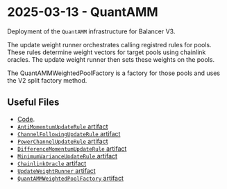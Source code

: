 # 2025-03-13 - QuantAMM

Deployment of the `QuantAMM` infrastructure for Balancer V3.

The update weight runner orchestrates calling registred rules for pools. These rules determine weight vectors for target pools using chainlink oracles. The update weight runner then sets these weights on the pools. 

The QuantAMMWeightedPoolFactory is a factory for those pools and uses the V2 split factory method. 

## Useful Files

- [Code](https://github.com/QuantAMMProtocol/QuantAMM-V1).
- [`AntiMomentumUpdateRule` artifact](./artifact/AntiMomentumUpdateRule.json)
- [`ChannelFollowingUpdateRule` artifact](./artifact/ChannelFollowingUpdateRule.json)
- [`PowerChannelUpdateRule` artifact](./artifact/PowerChannelUpdateRule.json)
- [`DifferenceMomentumUpdateRule` artifact](./artifact/DifferenceMomentumUpdateRule.json)
- [`MinimumVarianceUpdateRule` artifact](./artifact/MinimumVarianceUpdateRule.json)
- [`ChainlinkOracle` artifact](./artifact/ChainlinkOracle.json) 
- [`UpdateWeightRunner` artifact](./artifact/UpdateWeightRunner.json)
- [`QuantAMMWeightedPoolFactory` artifact](./artifact/QuantAMMWeightedPoolFactory.json)
